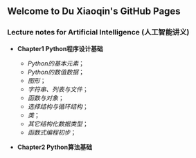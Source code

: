 ## Welcome to Du Xiaoqin's GitHub Pages

### Lecture notes for Artificial Intelligence (人工智能讲义)
- **Chapter1 Python程序设计基础**



   - _Python的基本元素_；
   - _Python的数值数据_；
   - _图形_；
   - _字符串、列表与文件_；
   - _函数与对象_；
   - _选择结构与循环结构_；
   - _类_；
   - _其它结构化数据类型_；
   - _函数式编程初步_；
   
- **Chapter2 Python算法基础**
